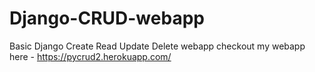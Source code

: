 # Django-CRUD-webapp
Basic Django Create Read Update Delete webapp 
checkout my webapp here - https://pycrud2.herokuapp.com/
